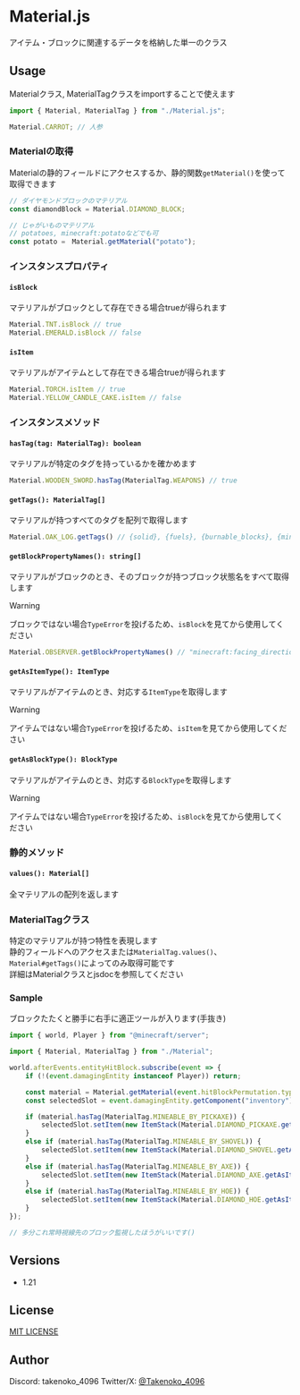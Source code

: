 # Material.js
アイテム・ブロックに関連するデータを格納した単一のクラス

## Usage
Materialクラス, MaterialTagクラスをimportすることで使えます
```js
import { Material, MaterialTag } from "./Material.js";

Material.CARROT; // 人参
```

### Materialの取得
Materialの静的フィールドにアクセスするか、静的関数`getMaterial()`を使って取得できます
```js
// ダイヤモンドブロックのマテリアル
const diamondBlock = Material.DIAMOND_BLOCK;

// じゃがいものマテリアル
// potatoes, minecraft:potatoなどでも可
const potato =　Material.getMaterial("potato");
```

### インスタンスプロパティ
#### `isBlock`
マテリアルがブロックとして存在できる場合trueが得られます
```js
Material.TNT.isBlock // true
Material.EMERALD.isBlock // false
```

#### `isItem`
マテリアルがアイテムとして存在できる場合trueが得られます
```js
Material.TORCH.isItem // true
Material.YELLOW_CANDLE_CAKE.isItem // false
```
### インスタンスメソッド
#### `hasTag(tag: MaterialTag): boolean`
マテリアルが特定のタグを持っているかを確かめます
```js
Material.WOODEN_SWORD.hasTag(MaterialTag.WEAPONS) // true
```

#### `getTags(): MaterialTag[]`
マテリアルが持つすべてのタグを配列で取得します
```js
Material.OAK_LOG.getTags() // {solid}, {fuels}, {burnable_blocks}, {mineable_by_axe}
```

#### `getBlockPropertyNames(): string[]`
マテリアルがブロックのとき、そのブロックが持つブロック状態名をすべて取得します
> [!WARNING]
> ブロックではない場合`TypeError`を投げるため、`isBlock`を見てから使用してください
```js
Material.OBSERVER.getBlockPropertyNames() // "minecraft:facing_direction", "powered_bit"
```

#### `getAsItemType(): ItemType`
マテリアルがアイテムのとき、対応する`ItemType`を取得します
> [!WARNING]
> アイテムではない場合`TypeError`を投げるため、`isItem`を見てから使用してください

#### `getAsBlockType(): BlockType`
マテリアルがアイテムのとき、対応する`BlockType`を取得します
> [!WARNING]
> アイテムではない場合`TypeError`を投げるため、`isBlock`を見てから使用してください

### 静的メソッド

#### `values(): Material[]`
全マテリアルの配列を返します

### MaterialTagクラス
特定のマテリアルが持つ特性を表現します
<br>静的フィールドへのアクセスまたは`MaterialTag.values()`、`Material#getTags()`によってのみ取得可能です
<br>詳細はMaterialクラスとjsdocを参照してください

### Sample
ブロックたたくと勝手に右手に適正ツールが入ります(手抜き)
```js
import { world, Player } from "@minecraft/server";

import { Material, MaterialTag } from "./Material";

world.afterEvents.entityHitBlock.subscribe(event => {
    if (!(event.damagingEntity instanceof Player)) return;

    const material = Material.getMaterial(event.hitBlockPermutation.type.id);
    const selectedSlot = event.damagingEntity.getComponent("inventory").container.getSlot(event.damagingEntity.selectedSlotIndex);

    if (material.hasTag(MaterialTag.MINEABLE_BY_PICKAXE)) {
        selectedSlot.setItem(new ItemStack(Material.DIAMOND_PICKAXE.getAsItemType()));
    }
    else if (material.hasTag(MaterialTag.MINEABLE_BY_SHOVEL)) {
        selectedSlot.setItem(new ItemStack(Material.DIAMOND_SHOVEL.getAsItemType()));
    }
    else if (material.hasTag(MaterialTag.MINEABLE_BY_AXE)) {
        selectedSlot.setItem(new ItemStack(Material.DIAMOND_AXE.getAsItemType()));
    }
    else if (material.hasTag(MaterialTag.MINEABLE_BY_HOE)) {
        selectedSlot.setItem(new ItemStack(Material.DIAMOND_HOE.getAsItemType()));
    }
});

// 多分これ常時視線先のブロック監視したほうがいいです()
```

## Versions
- 1.21

## License
[MIT LICENSE](/LICENSE)

## Author
Discord: takenoko_4096
Twitter/X: [@Takenoko_4096](x.com/Takenoko_4096)
